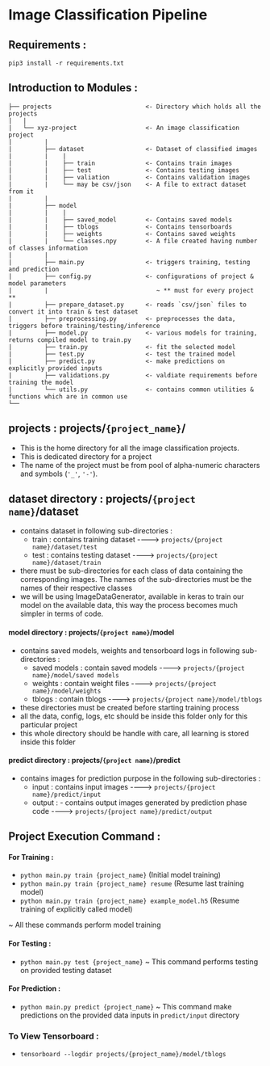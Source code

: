 # Image Classification Pipeline

## Requirements :
`pip3 install -r requirements.txt`

## Introduction to Modules :

```
├── projects                          <- Directory which holds all the projects
|   |                   
|   └── xyz-project                   <- An image classification project 
|         |
|         ├── dataset                 <- Dataset of classified images
|         |    |
|         |    ├── train              <- Contains train images 
|         |    ├── test               <- Contains testing images
|         |    ├── valiation          <- Contains validation images
|         |    └── may be csv/json    <- A file to extract dataset from it
|         |
|         ├── model
|         |    |
|         |    ├── saved_model        <- Contains saved models
|         |    ├── tblogs             <- Contains tensorboards
|         |    ├── weights            <- Contains saved weights
|         |    └── classes.npy        <- A file created having number of classes information
|         |
|         ├── main.py                 <- triggers training, testing and prediction
|         ├── config.py               <- configurations of project & model parameters
|         |                              ~ ** must for every project **
|         ├── prepare_dataset.py      <- reads `csv/json` files to convert it into train & test dataset
|         ├── preprocessing.py        <- preprocesses the data, triggers before training/testing/inference
|         ├── model.py                <- various models for training, returns compiled model to train.py
|         ├── train.py                <- fit the selected model
|         ├── test.py                 <- test the trained model
|         ├── predict.py              <- make predictions on explicitly provided inputs
|         ├── validations.py          <- valdiate requirements before training the model
|         └── utils.py                <- contains common utilities & functions which are in common use 
└──
```

## projects : projects/`{project_name}`/
- This is the home directory for all the image classification projects.
- This is dedicated directory for a project
- The name of the project must be from pool of alpha-numeric characters and symbols (`'_'`, `'-'`).

## dataset directory : projects/`{project name}`/dataset
- contains dataset in following sub-directories :
    - train :  contains training dataset  ----> `projects/{project name}/dataset/test`   
    - test : contains testing dataset  ----> `projects/{project name}/dataset/train`
- there must be sub-directories for each class of data containing the corresponding images. The names of the sub-directories must be the names of their respective classes
- we will be using ImageDataGenerator, available in keras to train our model on the available data, this way the process becomes much simpler in terms of code.  

#### model directory : projects/`{project name}`/model
- contains saved models, weights and tensorboard logs in following sub-directories :
    - saved models : contain saved models  ----> `projects/{project name}/model/saved models`    
    - weights : contain weight files  ----> `projects/{project name}/model/weights`
    - tblogs : contain tblogs  ----> `projects/{project name}/model/tblogs`
- these directories must be created before starting training process
- all the data, config, logs, etc should be inside this folder only for this particular project
- this whole directory should be handle with care, all learning is stored inside this folder

#### predict directory : projects/`{project name}`/predict
- contains images for prediction purpose in the following sub-directories :
    - input : contains input images  ---->  `projects/{project name}/predict/input`                
    - output : - contains output images generated by prediction phase code   ----> `projects/{project name}/predict/output`


## Project Execution Command :

#### For Training : 
- `python main.py train {project_name}`                    (Initial model training)
- `python main.py train {project_name} resume`             (Resume last training model)
- `python main.py train {project_name} example_model.h5`   (Resume training of explicitly called model) 

~ All these commands perform model training

#### For Testing : 
- `python main.py test {project_name}`
~ This command performs testing on provided testing dataset

#### For Prediction : 
- `python main.py predict {project_name}`
~ This command make predictions on the provided data inputs in `predict/input` directory

### To View Tensorboard : 
- `tensorboard --logdir projects/{project_name}/model/tblogs`
